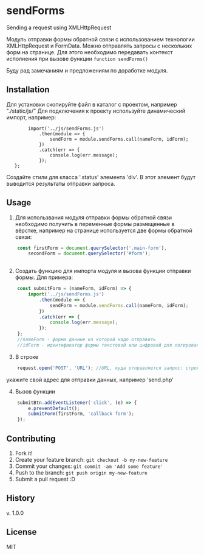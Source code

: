 # sendForms
Sending a request using XMLHttpRequest

Модуль отправки формы обратной связи с использованием технологии
XMLHttpRequest и FormData.
Можно отправлять запросы с нескольких форм на странице.
Для этого необходимо передавать контекст исполнения при вызове функции 
`function sendForms()` 

Буду рад замечаниям и предложениям по доработке модуля.

## Installation

Для установки скопируйте файл в каталог с проектом, например "./static/js/"
Для подключения к проекту используйте динамический импорт, например:

```const submitForm = (nameForm, idForm) => { 
        import('../js/sendForms.js')
            .then(module => {
                sendForm = module.sendForms.call(nameForm, idForm);
            })
            .catch(err => {
                console.log(err.message);
            });
   };
```
Создайте стили для класса '.status' элемента 'div'. В этот элемент будут выводится результаты отправки запроса.   

## Usage

1. Для использвания модуля отправки формы обратной связи необходимо получить 
в переменные формы размещенные в вёрстке, например на странице используется 
две формы обратной связи:  
```js
    const firstForm = document.querySelector('.main-form'),
        secondForm = document.querySelector('#form');
    
```
2. Создать функцию для импорта модуля и вызова функции отправки формы.
Для примера:
```js
    const submitForm = (nameForm, idForm) => { 
        import('../js/sendForms.js')
            .then(module => {
                sendForm = module.sendForms.call(nameForm, idForm);
            })
            .catch(err => {
                console.log(err.message);
            });
    };
    //nameForm - форма данные из которой надо отправить
    //idForm - идентификатор формы текстовой или цифровой для логирования данных 
```
3. В строке
```js
    request.open('POST', 'URL'); //URL, куда отправляется запрос: строка или объект URL.
```
укажите свой адрес для отправки данных, например 'send.php'

4. Вызов функции
```js
    submitBtn.addEventListener('click', (e) => {
        e.preventDefault();
        submitForm(firstForm, 'callback form');
    });
```

## Contributing

1. Fork it!
2. Create your feature branch: `git checkout -b my-new-feature`
3. Commit your changes: `git commit -am 'Add some feature'`
4. Push to the branch: `git push origin my-new-feature`
5. Submit a pull request :D

## History

v. 1.0.0

## License

MIT
